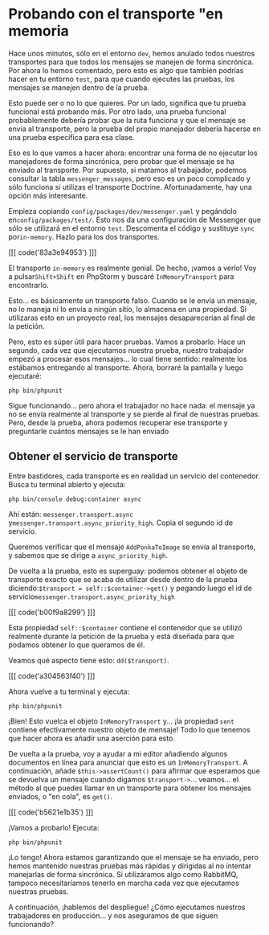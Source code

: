 # Probando con el transporte "en memoria

Hace unos minutos, sólo en el entorno `dev`, hemos anulado todos nuestros transportes para que todos los mensajes se manejen de forma sincrónica. Por ahora lo hemos comentado, pero esto es algo que también podrías hacer en tu entorno `test`, para que cuando ejecutes las pruebas, los mensajes se manejen dentro de la prueba.

Esto puede ser o no lo que quieres. Por un lado, significa que tu prueba funcional está probando más. Por otro lado, una prueba funcional probablemente debería probar que la ruta funciona y que el mensaje se envía al transporte, pero la prueba del propio manejador debería hacerse en una prueba específica para esa clase.

Eso es lo que vamos a hacer ahora: encontrar una forma de no ejecutar los manejadores de forma sincrónica, pero probar que el mensaje se ha enviado al transporte. Por supuesto, si matamos al trabajador, podemos consultar la tabla `messenger_messages`, pero eso es un poco complicado y sólo funciona si utilizas el transporte Doctrine. Afortunadamente, hay una opción más interesante.

Empieza copiando `config/packages/dev/messenger.yaml` y pegándolo en`config/packages/test/`. Esto nos da una configuración de Messenger que sólo se utilizará en el entorno `test`. Descomenta el código y sustituye `sync` por`in-memory`. Hazlo para los dos transportes.

[[[ code('83a3e94953') ]]]

El transporte `in-memory` es realmente genial. De hecho, ¡vamos a verlo! Voy a pulsar`Shift+Shift` en PhpStorm y buscaré `InMemoryTransport` para encontrarlo.

Esto... es básicamente un transporte falso. Cuando se le envía un mensaje, no lo maneja ni lo envía a ningún sitio, lo almacena en una propiedad. Si utilizaras esto en un proyecto real, los mensajes desaparecerían al final de la petición.

Pero, esto es súper útil para hacer pruebas. Vamos a probarlo. Hace un segundo, cada vez que ejecutamos nuestra prueba, nuestro trabajador empezó a procesar esos mensajes... lo cual tiene sentido: realmente los estábamos entregando al transporte. Ahora, borraré la pantalla y luego ejecutaré:

```terminal
php bin/phpunit
```

Sigue funcionando... pero ahora el trabajador no hace nada: el mensaje ya no se envía realmente al transporte y se pierde al final de nuestras pruebas. Pero, desde la prueba, ahora podemos recuperar ese transporte y preguntarle cuántos mensajes se le han enviado

## Obtener el servicio de transporte

Entre bastidores, cada transporte es en realidad un servicio del contenedor. Busca tu terminal abierto y ejecuta:

```terminal
php bin/console debug:container async
```

Ahí están: `messenger.transport.async` y`messenger.transport.async_priority_high`. Copia el segundo id de servicio.

Queremos verificar que el mensaje `AddPonkaToImage` se envía al transporte, y sabemos que se dirige a `async_priority_high`.

De vuelta a la prueba, esto es superguay: podemos obtener el objeto de transporte exacto que se acaba de utilizar desde dentro de la prueba diciendo:`$transport = self::$container->get()` y pegando luego el id de servicio`messenger.transport.async_priority_high`

[[[ code('b00f9a8299') ]]]

Esta propiedad `self::$container` contiene el contenedor que se utilizó realmente durante la petición de la prueba y está diseñada para que podamos obtener lo que queramos de él.

Veamos qué aspecto tiene esto: `dd($transport)`.

[[[ code('a304563f40') ]]]

Ahora vuelve a tu terminal y ejecuta:

```terminal
php bin/phpunit
```

¡Bien! Esto vuelca el objeto `InMemoryTransport` y... ¡la propiedad `sent` contiene efectivamente nuestro objeto de mensaje! Todo lo que tenemos que hacer ahora es añadir una aserción para esto.

De vuelta a la prueba, voy a ayudar a mi editor añadiendo algunos documentos en línea para anunciar que esto es un `InMemoryTransport`. A continuación, añade `$this->assertCount()` para afirmar que esperamos que se devuelva un mensaje cuando digamos `$transport->`... veamos... el método al que puedes llamar en un transporte para obtener los mensajes enviados, o "en cola", es `get()`.

[[[ code('b5621e1b35') ]]]

¡Vamos a probarlo! Ejecuta:

```terminal
php bin/phpunit
```

¡Lo tengo! Ahora estamos garantizando que el mensaje se ha enviado, pero hemos mantenido nuestras pruebas más rápidas y dirigidas al no intentar manejarlas de forma sincrónica. Si utilizáramos algo como RabbitMQ, tampoco necesitaríamos tenerlo en marcha cada vez que ejecutamos nuestras pruebas.

A continuación, ¡hablemos del despliegue! ¿Cómo ejecutamos nuestros trabajadores en producción... y nos aseguramos de que siguen funcionando?
